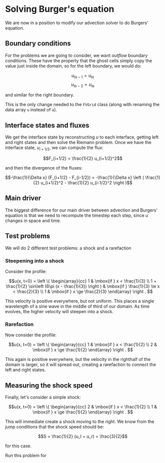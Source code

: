 # Solving Burger's equation

We are now in a position to modify our advection solver to do Burgers' equation.

## Boundary conditions

For the problems we are going to consider, we want *outflow* boundary conditions.  These
have the property that the ghost cells simply copy the value just inside the domain, so
for the left boundary, we would do:

$$u_{\mathrm{lo}-1} = u_{\mathrm{lo}}$$
$$u_{\mathrm{lo}-2} = u_{\mathrm{lo}}$$

and similar for the right boundary.

This is the only change needed to the `FVGrid` class (along with renaming the
data array `u` instead of `a`).

## Interface states and fluxes

We get the interface state by reconstructing $u$ to each interface,
getting left and right states and then solve the Riemann problem. Once we have the interface state, $u_{i+1/2}$, we can compute the flux:

$$F_{i+1/2} = \frac{1}{2} u_{i+1/2}^2$$

and then the divergence of the fluxes:

$$-\frac{1}{\Delta x} (F_{i+1/2} - F_{i-1/2}) = -\frac{1}{\Delta x} \left ( \frac{1}{2} u_{i+1/2}^2 - \frac{1}{2} u_{i-1/2}^2 \right )$$

## Main driver

The biggest difference for our main driver between advection and Burgers' equation is
that we need to recompute the timestep each step, since $u$ changes in space and time.

## Test problems

We will do 2 different test problems: a shock and a rarefaction

### Steepening into a shock

Consider the profile:

$$u(x, t=0) = \left \{ \begin{array}{cc} 1 & \mbox{if } x < \frac{1}{3} \\
                                1 + \frac{1}{2} \sin\left (6\pi (x - \frac{1}{3}) \right ) & \mbox{if } \frac{1}{3} \le x < \frac{2}{3} \\
                                1 & \mbox{if } x \ge \frac{2}{3} \end{array} \right .
$$

This velocity is positive everywhere, but not uniform.
This places a single wavelength of a sine wave in the middle of third of our domain.  As time evolves, the higher velocity will steepen into a shock.

### Rarefaction

Now consider the profile:

$$u(x, t=0) = \left \{ \begin{array}{cc} 1 & \mbox{if } x < \frac{1}{2} \\
                                2 & \mbox{if } x \ge \frac{1}{2} \end{array} \right .
$$

This again is positive everywhere, but the velocity in the righthalf of the domain is larger, so it will spread out, creating a rarefaction to connect the left and right states.

## Measuring the shock speed

Finally, let's consider a simple shock:

$$u(x, t=0) = \left \{ \begin{array}{cc} 2 & \mbox{if } x < \frac{1}{2} \\
                                1 & \mbox{if } x \ge \frac{1}{2} \end{array} \right .
$$

This will immediate create a shock moving to the right.  We know
from the jump conditions that the shock speed should be:

$$S = \frac{1}{2} (u_l + u_r) = \frac{3}{2}$$

for this case.  

Run this problem for 


